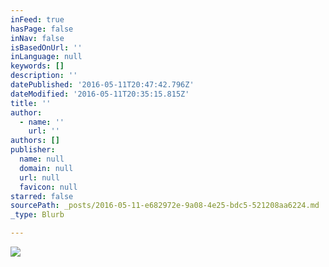 ```yaml
---
inFeed: true
hasPage: false
inNav: false
isBasedOnUrl: ''
inLanguage: null
keywords: []
description: ''
datePublished: '2016-05-11T20:47:42.796Z'
dateModified: '2016-05-11T20:35:15.815Z'
title: ''
author:
  - name: ''
    url: ''
authors: []
publisher:
  name: null
  domain: null
  url: null
  favicon: null
starred: false
sourcePath: _posts/2016-05-11-e682972e-9a08-4e25-bdc5-521208aa6224.md
_type: Blurb

---
```

![](https://the-grid-user-content.s3-us-west-2.amazonaws.com/2d242b71-9e78-4aee-ae0b-82c5bfe070be.png)